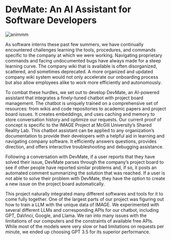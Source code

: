 # DevMate: An AI Assistant for Software Developers

![animmm](https://github.com/rylandonohoe/DevMate/assets/65625885/fcea115b-6a8a-475f-b6c1-ccdc124f1fdf)


As software interns these past few summers, we have continually encountered challenges learning the tools, procedures, and commands specific to the company at which we were working. Navigating proprietary commands and facing undocumented bugs have always made for a steep learning curve. The company wiki that is available is often disorganized, scattered, and sometimes deprecated. A more organized and updated company wiki system would not only accelerate our onboarding process but also allow employees alike to work more efficiently and autonomously.

To combat these hurdles, we set out to develop DevMate, an AI-powered assistant that integrates a finely-tuned chatbot with project board management. The chatbot is uniquely trained on a comprehensive set of resources: from wikis and code repositories to academic papers and project board issues. It creates embeddings, and uses caching and memory to store conversation history and optimize our requests. Our current proof of concept is specific to the IMAGE Project at McGill University’s Shared Reality Lab. This chatbot assistant can be applied to any organization’s documentation to provide their developers with a helpful aid in learning and navigating company software. It efficiently answers questions, provides direction, and offers interactive troubleshooting and debugging assistance.

Following a conversation with DevMate, if a user reports that they have solved their issue, DevMate parses through the company’s project board to see if other people have reported similar problems and, if so, it posts an automated comment summarizing the solution that was reached. If a user is not able to solve their problem with DevMate, they have the option to create a new issue on the project board automatically.

This project naturally integrated many different softwares and tools for it to come fully together. One of the largest parts of our project was figuring out how to train a LLM with the unique data of IMAGE. We experimented with several different LLMs and corresponding APIs for our chatbot, including GPT, DaVinci, Google, and Llama. We ran into many issues with the limitations of our computers and the constraints of available free APIs. While most of the models were very slow or had limitations on requests per minute, we ended up choosing GPT 3.5 for its superior performance.
